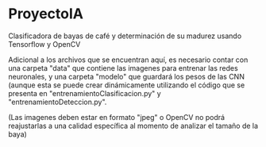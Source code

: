 # ProyectoIA
Clasificadora de bayas de café y determinación de su madurez usando Tensorflow y OpenCV

Adicional a los archivos que se encuentran aquí, es necesario contar con una carpeta "data" que contiene las imagenes para entrenar
las redes neuronales, y una carpeta "modelo" que guardará los pesos de las CNN (aunque esta se puede crear dinámicamente utilizando el 
código que se presenta en "entrenamientoClasificacion.py" y "entrenamientoDeteccion.py".

(Las imagenes deben estar en formato "jpeg" o OpenCV no podrá reajustarlas a una calidad específica al momento de analizar el tamaño de la baya)
